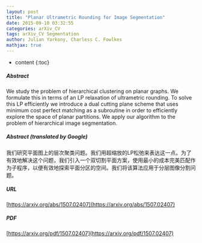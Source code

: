 ```yaml
---
layout: post
title: "Planar Ultrametric Rounding for Image Segmentation"
date: 2015-09-10 03:32:55
categories: arXiv_CV
tags: arXiv_CV Segmentation
author: Julian Yarkony, Charless C. Fowlkes
mathjax: true
---
```


* content
{:toc}

##### Abstract
We study the problem of hierarchical clustering on planar graphs. We formulate this in terms of an LP relaxation of ultrametric rounding. To solve this LP efficiently we introduce a dual cutting plane scheme that uses minimum cost perfect matching as a subroutine in order to efficiently explore the space of planar partitions. We apply our algorithm to the problem of hierarchical image segmentation.

##### Abstract (translated by Google)
我们研究平面图上的层次聚类问题。我们用超缩放的LP松弛来表达这一点。为了有效地解决这个问题，我们引入一个双切割平面方案，使用最小的成本完美匹配作为子程序，以便有效地探索平面分区的空间。我们将该算法应用于分层图像分割问题。

##### URL
[https://arxiv.org/abs/1507.02407](https://arxiv.org/abs/1507.02407)

##### PDF
[https://arxiv.org/pdf/1507.02407](https://arxiv.org/pdf/1507.02407)

